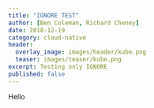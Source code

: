 ```yaml
---
title: "IGNORE TEST"
author: [Ben Coleman, Richard Cheney]
date: 2018-12-19
category: cloud-native
header:
  overlay_image: images/header/kube.png
  teaser: images/teaser/kube.png
excerpt: Testing only IGNORE
published: false
---
```

Hello